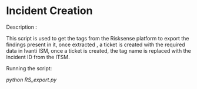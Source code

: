 # Incident Creation

Description :

This script is used to get the tags from the Risksense platform to export the findings present in it, once extracted , a ticket is created with the required data in Ivanti ISM, once a ticket is created, the tag name is replaced with the Incident ID from the ITSM.


Running the script:

*python RS_export.py*

